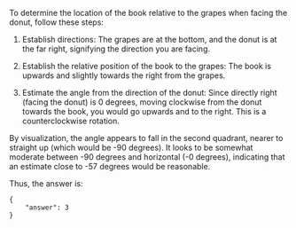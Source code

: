 To determine the location of the book relative to the grapes when facing the donut, follow these steps:

1. Establish directions: The grapes are at the bottom, and the donut is at the far right, signifying the direction you are facing.

2. Establish the relative position of the book to the grapes: The book is upwards and slightly towards the right from the grapes.

3. Estimate the angle from the direction of the donut: Since directly right (facing the donut) is 0 degrees, moving clockwise from the donut towards the book, you would go upwards and to the right. This is a counterclockwise rotation.

By visualization, the angle appears to fall in the second quadrant, nearer to straight up (which would be -90 degrees). It looks to be somewhat moderate between -90 degrees and horizontal (-0 degrees), indicating that an estimate close to -57 degrees would be reasonable.

Thus, the answer is:
```
{
    "answer": 3
}
```